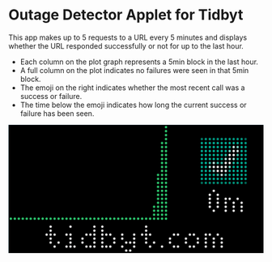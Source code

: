 # Outage Detector Applet for Tidbyt

This app makes up to 5 requests to a URL every 5 minutes and displays whether the URL responded successfully or not for up to the last hour.

- Each column on the plot graph represents a 5min block in the last hour.
- A full column on the plot indicates no failures were seen in that 5min block.
- The emoji on the right indicates whether the most recent call was a success or failure.
- The time below the emoji indicates how long the current success or failure has been seen.

![Outage Detector Applet Example](./outage_detector.png)